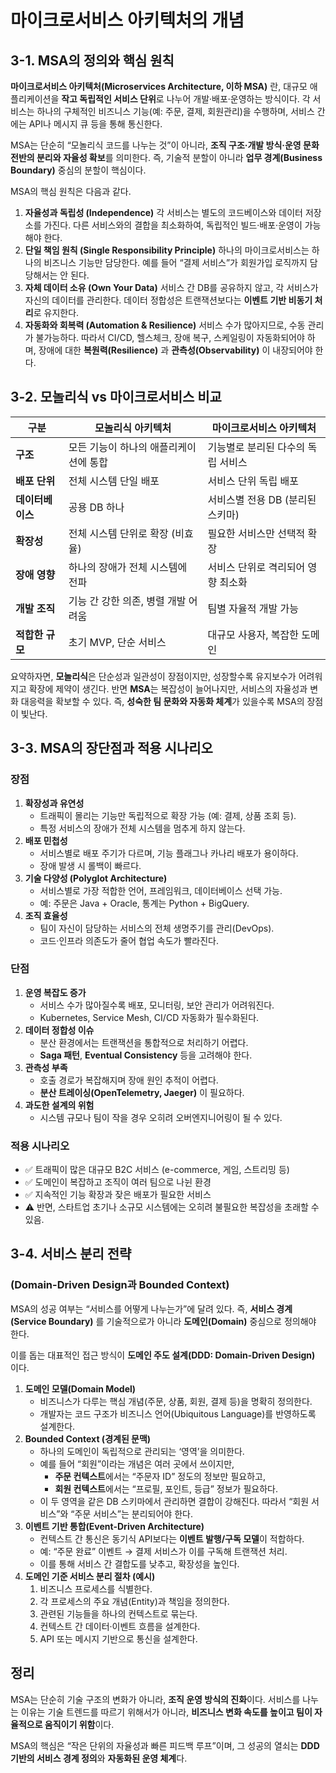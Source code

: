 # 마이크로서비스 아키텍처의 개념



## 3-1. MSA의 정의와 핵심 원칙

**마이크로서비스 아키텍처(Microservices Architecture, 이하 MSA)** 란, 대규모 애플리케이션을 **작고 독립적인 서비스 단위**로 나누어 개발·배포·운영하는 방식이다. 각 서비스는 하나의 구체적인 비즈니스 기능(예: 주문, 결제, 회원관리)을 수행하며, 서비스 간에는 API나 메시지 큐 등을 통해 통신한다.

MSA는 단순히 “모놀리식 코드를 나누는 것”이 아니라, **조직 구조·개발 방식·운영 문화 전반의 분리와 자율성 확보**를 의미한다. 즉, 기술적 분할이 아니라 **업무 경계(Business Boundary)** 중심의 분할이 핵심이다.

MSA의 핵심 원칙은 다음과 같다.

1. **자율성과 독립성 (Independence)**
   각 서비스는 별도의 코드베이스와 데이터 저장소를 가진다.
   다른 서비스와의 결합을 최소화하여, 독립적인 빌드·배포·운영이 가능해야 한다.
2. **단일 책임 원칙 (Single Responsibility Principle)**
   하나의 마이크로서비스는 하나의 비즈니스 기능만 담당한다.
   예를 들어 “결제 서비스”가 회원가입 로직까지 담당해서는 안 된다.
3. **자체 데이터 소유 (Own Your Data)**
   서비스 간 DB를 공유하지 않고, 각 서비스가 자신의 데이터를 관리한다.
   데이터 정합성은 트랜잭션보다는 **이벤트 기반 비동기 처리**로 유지한다.
4. **자동화와 회복력 (Automation & Resilience)**
   서비스 수가 많아지므로, 수동 관리가 불가능하다.
   따라서 CI/CD, 헬스체크, 장애 복구, 스케일링이 자동화되어야 하며,
   장애에 대한 **복원력(Resilience)** 과 **관측성(Observability)** 이 내장되어야 한다.



## 3-2. 모놀리식 vs 마이크로서비스 비교

| 구분             | 모놀리식 아키텍처                      | 마이크로서비스 아키텍처            |
| ---------------- | -------------------------------------- | ---------------------------------- |
| **구조**         | 모든 기능이 하나의 애플리케이션에 통합 | 기능별로 분리된 다수의 독립 서비스 |
| **배포 단위**    | 전체 시스템 단일 배포                  | 서비스 단위 독립 배포              |
| **데이터베이스** | 공용 DB 하나                           | 서비스별 전용 DB (분리된 스키마)   |
| **확장성**       | 전체 시스템 단위로 확장 (비효율)       | 필요한 서비스만 선택적 확장        |
| **장애 영향**    | 하나의 장애가 전체 시스템에 전파       | 서비스 단위로 격리되어 영향 최소화 |
| **개발 조직**    | 기능 간 강한 의존, 병렬 개발 어려움    | 팀별 자율적 개발 가능              |
| **적합한 규모**  | 초기 MVP, 단순 서비스                  | 대규모 사용자, 복잡한 도메인       |

요약하자면, **모놀리식**은 단순성과 일관성이 장점이지만, 성장할수록 유지보수가 어려워지고 확장에 제약이 생긴다. 반면 **MSA**는 복잡성이 늘어나지만, 서비스의 자율성과 변화 대응력을 확보할 수 있다. 즉, **성숙한 팀 문화와 자동화 체계**가 있을수록 MSA의 장점이 빛난다.



## 3-3. MSA의 장단점과 적용 시나리오

### 장점

1. **확장성과 유연성**
   - 트래픽이 몰리는 기능만 독립적으로 확장 가능 (예: 결제, 상품 조회 등).
   - 특정 서비스의 장애가 전체 시스템을 멈추게 하지 않는다.
2. **배포 민첩성**
   - 서비스별로 배포 주기가 다르며, 기능 플래그나 카나리 배포가 용이하다.
   - 장애 발생 시 롤백이 빠르다.
3. **기술 다양성 (Polyglot Architecture)**
   - 서비스별로 가장 적합한 언어, 프레임워크, 데이터베이스 선택 가능.
   - 예: 주문은 Java + Oracle, 통계는 Python + BigQuery.
4. **조직 효율성**
   - 팀이 자신이 담당하는 서비스의 전체 생명주기를 관리(DevOps).
   - 코드·인프라 의존도가 줄어 협업 속도가 빨라진다.

### 단점

1. **운영 복잡도 증가**
   - 서비스 수가 많아질수록 배포, 모니터링, 보안 관리가 어려워진다.
   - Kubernetes, Service Mesh, CI/CD 자동화가 필수화된다.
2. **데이터 정합성 이슈**
   - 분산 환경에서는 트랜잭션을 통합적으로 처리하기 어렵다.
   - **Saga 패턴**, **Eventual Consistency** 등을 고려해야 한다.
3. **관측성 부족**
   - 호출 경로가 복잡해지며 장애 원인 추적이 어렵다.
   - **분산 트레이싱(OpenTelemetry, Jaeger)** 이 필요하다.
4. **과도한 설계의 위험**
   - 시스템 규모나 팀이 작을 경우 오히려 오버엔지니어링이 될 수 있다.

### 적용 시나리오

- ✅ 트래픽이 많은 대규모 B2C 서비스 (e-commerce, 게임, 스트리밍 등)
- ✅ 도메인이 복잡하고 조직이 여러 팀으로 나뉜 환경
- ✅ 지속적인 기능 확장과 잦은 배포가 필요한 서비스
- ⚠️ 반면, 스타트업 초기나 소규모 시스템에는 오히려 불필요한 복잡성을 초래할 수 있음.



## 3-4. 서비스 분리 전략

### (Domain-Driven Design과 Bounded Context)

MSA의 성공 여부는 “서비스를 어떻게 나누는가”에 달려 있다. 즉, **서비스 경계(Service Boundary)** 를 기술적으로가 아니라 **도메인(Domain)** 중심으로 정의해야 한다.

이를 돕는 대표적인 접근 방식이 **도메인 주도 설계(DDD: Domain-Driven Design)** 이다.

1. **도메인 모델(Domain Model)**
   - 비즈니스가 다루는 핵심 개념(주문, 상품, 회원, 결제 등)을 명확히 정의한다.
   - 개발자는 코드 구조가 비즈니스 언어(Ubiquitous Language)를 반영하도록 설계한다.
2. **Bounded Context (경계된 문맥)**
   - 하나의 도메인이 독립적으로 관리되는 ‘영역’을 의미한다.
   - 예를 들어 “회원”이라는 개념은 여러 곳에서 쓰이지만,
     - **주문 컨텍스트**에서는 “주문자 ID” 정도의 정보만 필요하고,
     - **회원 컨텍스트**에서는 “프로필, 포인트, 등급” 정보가 필요하다.
   - 이 두 영역을 같은 DB 스키마에서 관리하면 결합이 강해진다.
     따라서 “회원 서비스”와 “주문 서비스”는 분리되어야 한다.
3. **이벤트 기반 통합(Event-Driven Architecture)**
   - 컨텍스트 간 통신은 동기식 API보다는 **이벤트 발행/구독 모델**이 적합하다.
   - 예: “주문 완료” 이벤트 → 결제 서비스가 이를 구독해 트랜잭션 처리.
   - 이를 통해 서비스 간 결합도를 낮추고, 확장성을 높인다.
4. **도메인 기준 서비스 분리 절차 (예시)**
   1. 비즈니스 프로세스를 식별한다.
   2. 각 프로세스의 주요 개념(Entity)과 책임을 정의한다.
   3. 관련된 기능들을 하나의 컨텍스트로 묶는다.
   4. 컨텍스트 간 데이터·이벤트 흐름을 설계한다.
   5. API 또는 메시지 기반으로 통신을 설계한다.



## 정리

MSA는 단순히 기술 구조의 변화가 아니라, **조직 운영 방식의 진화**이다. 서비스를 나누는 이유는 기술 트렌드를 따르기 위해서가 아니라, **비즈니스 변화 속도를 높이고 팀이 자율적으로 움직이기 위함**이다.

MSA의 핵심은 “작은 단위의 자율성과 빠른 피드백 루프”이며, 그 성공의 열쇠는 **DDD 기반의 서비스 경계 정의**와 **자동화된 운영 체계**다.